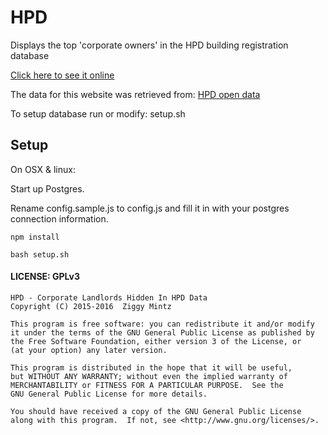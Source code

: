 # HPD 

Displays the top 'corporate owners' in the HPD building registration database

[Click here to see it online](https://hpd.ziggy.space/)

The data for this website was retrieved from: [HPD open data](http://www1.nyc.gov/site/hpd/about/open-data.page)

To setup database run or modify: setup.sh

## Setup

On OSX & linux:

Start up Postgres.

Rename config.sample.js to config.js and fill it in with your postgres connection information. 

```
npm install

bash setup.sh
```

#### LICENSE: GPLv3

```
HPD - Corporate Landlords Hidden In HPD Data
Copyright (C) 2015-2016  Ziggy Mintz

This program is free software: you can redistribute it and/or modify
it under the terms of the GNU General Public License as published by
the Free Software Foundation, either version 3 of the License, or
(at your option) any later version.

This program is distributed in the hope that it will be useful,
but WITHOUT ANY WARRANTY; without even the implied warranty of
MERCHANTABILITY or FITNESS FOR A PARTICULAR PURPOSE.  See the
GNU General Public License for more details.

You should have received a copy of the GNU General Public License
along with this program.  If not, see <http://www.gnu.org/licenses/>.
```
